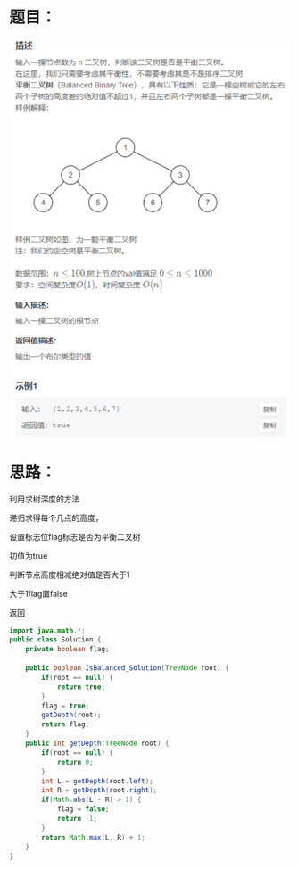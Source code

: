 # 题目：

![](https://github.com/SaoDiSengA/forWork/blob/master/images/判断是不是平衡二叉树.png)

# 思路：

利用求树深度的方法

递归求得每个几点的高度，

设置标志位flag标志是否为平衡二叉树

初值为true

判断节点高度相减绝对值是否大于1

大于1flag置false

返回

```java
import java.math.*;
public class Solution {
    private boolean flag;
    
    public boolean IsBalanced_Solution(TreeNode root) {
        if(root == null) {
            return true;
        }
        flag = true;
        getDepth(root);
        return flag;
    }
    public int getDepth(TreeNode root) {
        if(root == null) {
            return 0;
        }
        int L = getDepth(root.left);
        int R = getDepth(root.right);
        if(Math.abs(L - R) > 1) {
            flag = false;
            return -1;
        }
        return Math.max(L, R) + 1;
    }
}
```

